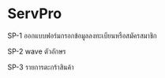 # ServPro
 
SP-1 ออกแบบฟอร์มกรอกข้อมูลลงทะเบียนหรือสมัครสมาชิก

SP-2 wave ตัวอักษร

SP-3 รายการตะกร้าสินค้า